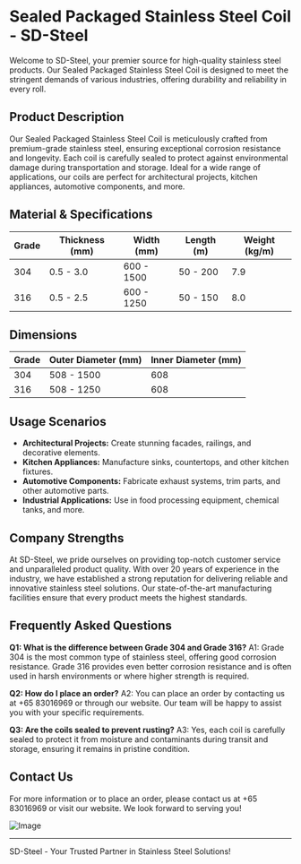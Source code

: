 # Sealed Packaged Stainless Steel Coil - SD-Steel

Welcome to SD-Steel, your premier source for high-quality stainless steel products. Our Sealed Packaged Stainless Steel Coil is designed to meet the stringent demands of various industries, offering durability and reliability in every roll.

## Product Description
Our Sealed Packaged Stainless Steel Coil is meticulously crafted from premium-grade stainless steel, ensuring exceptional corrosion resistance and longevity. Each coil is carefully sealed to protect against environmental damage during transportation and storage. Ideal for a wide range of applications, our coils are perfect for architectural projects, kitchen appliances, automotive components, and more.

## Material & Specifications

| Grade | Thickness (mm) | Width (mm) | Length (m) | Weight (kg/m) |
|-------|----------------|------------|------------|---------------|
| 304   | 0.5 - 3.0      | 600 - 1500 | 50 - 200   | 7.9            |
| 316   | 0.5 - 2.5      | 600 - 1250 | 50 - 150   | 8.0            |

## Dimensions
| Grade | Outer Diameter (mm) | Inner Diameter (mm) |
|-------|---------------------|---------------------|
| 304   | 508 - 1500          | 608                 |
| 316   | 508 - 1250          | 608                 |

## Usage Scenarios
- **Architectural Projects:** Create stunning facades, railings, and decorative elements.
- **Kitchen Appliances:** Manufacture sinks, countertops, and other kitchen fixtures.
- **Automotive Components:** Fabricate exhaust systems, trim parts, and other automotive parts.
- **Industrial Applications:** Use in food processing equipment, chemical tanks, and more.

## Company Strengths
At SD-Steel, we pride ourselves on providing top-notch customer service and unparalleled product quality. With over 20 years of experience in the industry, we have established a strong reputation for delivering reliable and innovative stainless steel solutions. Our state-of-the-art manufacturing facilities ensure that every product meets the highest standards.

## Frequently Asked Questions

**Q1: What is the difference between Grade 304 and Grade 316?**
A1: Grade 304 is the most common type of stainless steel, offering good corrosion resistance. Grade 316 provides even better corrosion resistance and is often used in harsh environments or where higher strength is required.

**Q2: How do I place an order?**
A2: You can place an order by contacting us at +65 83016969 or through our website. Our team will be happy to assist you with your specific requirements.

**Q3: Are the coils sealed to prevent rusting?**
A3: Yes, each coil is carefully sealed to protect it from moisture and contaminants during transit and storage, ensuring it remains in pristine condition.

## Contact Us
For more information or to place an order, please contact us at +65 83016969 or visit our website. We look forward to serving you!

![Image](https://github.com/user-attachments/assets/2567258e-e124-4816-932d-1809bd27ef0b)

---

SD-Steel - Your Trusted Partner in Stainless Steel Solutions!